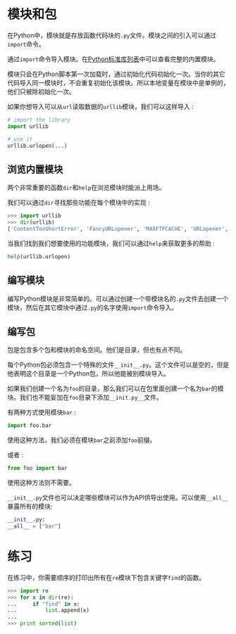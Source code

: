 # 模块和包

在Python中，模块就是存放函数代码块的`.py`文件。模块之间的引入可以通过`import`命令。

通过`import`命令导入模块。在[Python标准库列表](http://docs.python.org/2/library/)中可以查看完整的内置模块。

模块只会在Python脚本第一次加载时，通过初始化代码初始化一次。当你的其它代码导入同一模块时，不会重复初始化该模块。所以本地变量在模块中是单例的，他们只被除初始化一次。

如果你想导入可以从`url`读取数据的`urllib`模块，我们可以这样导入 :

```python
# import the library
import urllib

# use it
urllib.urlopen(...)
```

## 浏览内置模块

两个非常重要的函数`dir`和`help`在浏览模块时能派上用场。

我们可以通过`dir`寻找那些功能在每个模块中的实现 :

```python
>>> import urllib
>>> dir(urllib)
['ContentTooShortError', 'FancyURLopener', 'MAXFTPCACHE', 'URLopener', '__all__', '__builtins__', '__doc__', '__file__', '__name__', '__package__', '__version__', '_ftperrors', '_get_proxies', '_get_proxy_settings', '_have_ssl', '_hexdig', '_hextochr', '_hostprog', '_is_unicode', '_localhost', '_noheaders', '_nportprog', '_passwdprog', '_portprog', '_queryprog', '_safe_map', '_safe_quoters', '_tagprog', '_thishost', '_typeprog', '_urlopener', '_userprog', '_valueprog', 'addbase', 'addclosehook', 'addinfo', 'addinfourl', 'always_safe', 'basejoin', 'c', 'ftpcache', 'ftperrors', 'ftpwrapper', 'getproxies', 'getproxies_environment', 'getproxies_macosx_sysconf', 'i', 'localhost', 'main', 'noheaders', 'os', 'pathname2url', 'proxy_bypass', 'proxy_bypass_environment', 'proxy_bypass_macosx_sysconf', 'quote', 'quote_plus', 'reporthook', 'socket', 'splitattr', 'splithost', 'splitnport', 'splitpasswd', 'splitport', 'splitquery', 'splittag', 'splittype', 'splituser', 'splitvalue', 'ssl', 'string', 'sys', 'test', 'test1', 'thishost', 'time', 'toBytes', 'unquote', 'unquote_plus', 'unwrap', 'url2pathname', 'urlcleanup', 'urlencode', 'urlopen', 'urlretrieve']
```

当我们找到我们想要使用的功能模块，我们可以通过`help`来获取更多的帮助 :

```python
help(urllib.urlopen)
```

## 编写模块

编写Python模块是非常简单的。可以通过创建一个带模块名的`.py`文件去创建一个模块，然后在其它模块中通过`.py`的名字使用`import`命令导入。

## 编写包

包是包含多个包和模块的命名空间。他们是目录，但也有点不同。

每个Python包必须包含一个特殊的文件`__init__.py`。这个文件可以是空的，但是他表明这个目录是一个Python包，所以他能被别模块导入。

如果我们创建一个名为`foo`的目录，那么我们可以在包里面创建一个名为`bar`的模块。我们也不能妄加在`foo`目录下添加`__init.py__`文件。

有两种方式使用模块`bar` :

```python
import foo.bar
```

使用这种方法，我们必须在模块`bar`之前添加`foo`前缀。

或者 :

```python
from foo import bar
```

使用这种方法则不需要。

`__init__.py`文件也可以决定哪些模块可以作为API供导出使用。可以使用`__all__`暴露所有的模块:

```python
__init__.py:
__all__ = ["bar"]
```

# 练习

在练习中，你需要顺序的打印出所有在`re`模块下包含关键字`find`的函数。

```python
>>> import re
>>> for x in dir(re):
...     if "find" in x:
...         list.append(x)
...
>>> print sorted(list)

```

